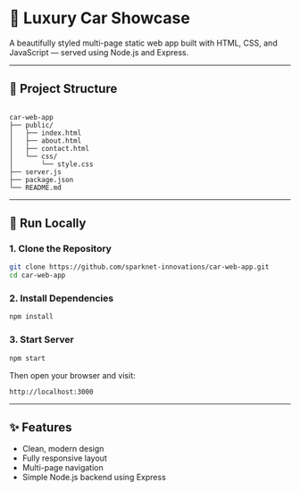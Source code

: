 # 🚗 Luxury Car Showcase

A beautifully styled multi-page static web app built with HTML, CSS, and JavaScript — served using Node.js and Express.

---

## 📁 Project Structure

```

car-web-app
├── public/
│   ├── index.html
│   ├── about.html
│   ├── contact.html
│   └── css/
│       └── style.css
├── server.js
├── package.json
└── README.md

````

---

## 🚀 Run Locally

### 1. Clone the Repository
```bash
git clone https://github.com/sparknet-innovations/car-web-app.git
cd car-web-app
````

### 2. Install Dependencies

```bash
npm install
```

### 3. Start Server

```bash
npm start
```

Then open your browser and visit:

```
http://localhost:3000
```

---

## ✨ Features

* Clean, modern design
* Fully responsive layout
* Multi-page navigation
* Simple Node.js backend using Express
